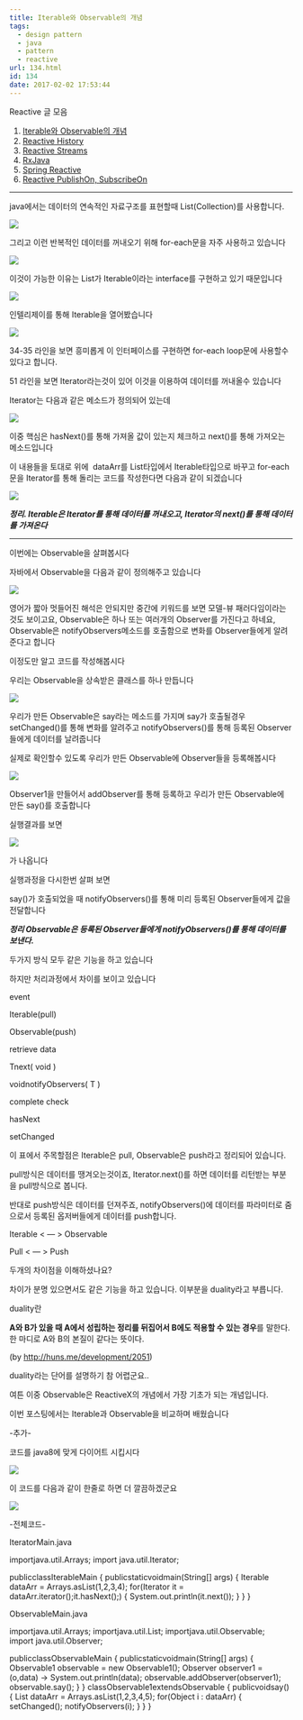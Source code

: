 ```yaml
---
title: Iterable와 Observable의 개념
tags:
  - design pattern
  - java
  - pattern
  - reactive
url: 134.html
id: 134
date: 2017-02-02 17:53:44
---
```


Reactive 글 모음

1.  [Iterable와 Observable의 개념](https://ahea.wordpress.com/2017/02/02/iterable%ec%99%80-observable%ec%9d%98-%ea%b0%9c%eb%85%90/)
2.  [Reactive History](https://ahea.wordpress.com/2017/02/03/reactive-history/)
3.  [Reactive Streams](https://ahea.wordpress.com/2017/02/13/reactive-streams/)
4.  [RxJava](https://ahea.wordpress.com/2017/02/13/rxjava/)
5.  [Spring Reactive](https://ahea.wordpress.com/2017/02/15/spring-reactive/)
6.  [Reactive PublishOn, SubscribeOn](https://ahea.wordpress.com/2017/02/20/reactive-publishon-subscribeon/)

* * *

java에서는 데이터의 연속적인 자료구조를 표현할때 List(Collection)를 사용합니다.

![](https://ahea.files.wordpress.com/2017/02/134_fix5844lwm.png)

그리고 이런 반복적인 데이터를 꺼내오기 위해 for-each문을 자주 사용하고 있습니다

![](https://ahea.files.wordpress.com/2017/02/134_jabiyhlyuh.png)

이것이 가능한 이유는 List가 Iterable이라는 interface를 구현하고 있기 때문입니다

![](https://ahea.files.wordpress.com/2017/02/134_qg5fbqurl5.png)

인텔리제이를 통해 Iterable을 열어봤습니다

![](https://ahea.files.wordpress.com/2017/02/134_ivksqohpoo.png)

34-35 라인을 보면 흥미롭게 이 인터페이스를 구현하면 for-each loop문에 사용할수 있다고 합니다.

51 라인을 보면 Iterator라는것이 있어 이것을 이용하여 데이터를 꺼내올수 있습니다

Iterator는 다음과 같은 메소드가 정의되어 있는데

![](https://ahea.files.wordpress.com/2017/02/134_nd8zjqjutt.png)

이중 핵심은 hasNext()를 통해 가져올 값이 있는지 체크하고 next()를 통해 가져오는 메소드입니다

이 내용들을 토대로 위에  dataArr를 List타입에서 Iterable타입으로 바꾸고 for-each문을 Iterator를 통해 돌리는 코드를 작성한다면 다음과 같이 되겠습니다

![](https://ahea.files.wordpress.com/2017/02/134_tjpnfeibp7.png)

**_정리. Iterable은 Iterator를 통해 데이터를 꺼내오고, Iterator의 next()를 통해 데이터를 가져온다_**

* * *

이번에는 Observable을 살펴봅시다

자바에서 Observable을 다음과 같이 정의해주고 있습니다

![](https://ahea.files.wordpress.com/2017/02/134_ndq2yvp7ua.png)

영어가 짧아 멋들어진 해석은 안되지만 중간에 키워드를 보면 모델-뷰 패러다임이라는 것도 보이고요, Observable은 하나 또는 여러개의 Observer를 가진다고 하네요, Observable은 notifyObservers메소드를 호출함으로 변화를 Observer들에게 알려준다고 합니다

이정도만 알고 코드를 작성해봅시다

우리는 Observable을 상속받은 클래스를 하나 만듭니다

![](https://ahea.files.wordpress.com/2017/02/134_ojkvegg9tk.png)

우리가 만든 Observable은 say라는 메소드를 가지며 say가 호출될경우 setChanged()를 통해 변화를 알려주고 notifyObservers()를 통해 등록된 Observer들에게 데이터를 날려줍니다

실제로 확인할수 있도록 우리가 만든 Observable에 Observer들을 등록해봅시다

![](https://ahea.files.wordpress.com/2017/02/134_g_clco7re_.png)

Observer1을 만들어서 addObserver를 통해 등록하고 우리가 만든 Observable에 만든 say()를 호출합니다

실행결과를 보면

![](https://ahea.files.wordpress.com/2017/02/134_f2cdjsbayp.png)

가 나옵니다

실행과정을 다시한번 살펴 보면

say()가 호출되었을 때 notifyObservers()를 통해 미리 등록된 Observer들에게 값을 전달합니다

**_정리 Observable은 등록된 Observer들에게 notifyObservers()를 통해 데이터를 보낸다._**

두가지 방식 모두 같은 기능을 하고 있습니다

하지만 처리과정에서 차이를 보이고 있습니다

event

Iterable(pull)

Observable(push)

retrieve data

Tnext( void )

voidnotifyObservers( T )

complete check

hasNext

setChanged

이 표에서 주목할점은 Iterable은 pull, Observable은 push라고 정리되어 있습니다.

pull방식은 데이터를 땡겨오는것이죠, Iterator.next()를 하면 데이터를 리턴받는 부분을 pull방식으로 봅니다.

반대로 push방식은 데이터를 던져주죠, notifyObservers()에 데이터를 파라미터로 줌으로서 등록된 옵저버들에게 데이터를 push합니다.

Iterable < — > Observable

Pull < — > Push

두개의 차이점을 이해하셨나요?

차이가 분명 있으면서도 같은 기능을 하고 있습니다. 이부분을 duality라고 부릅니다.

duality란

**A와 B가 있을 때 A에서 성립하는 정리를 뒤집어서 B에도 적용할 수 있는 경우**를 말한다. 한 마디로 A와 B의 본질이 같다는 뜻이다.

(by http://huns.me/development/2051)

duality라는 단어를 설명하기 참 어렵군요..

여튼 이중 Observable은 ReactiveX의 개념에서 가장 기초가 되는 개념입니다.

이번 포스팅에서는 Iterable과 Observable을 비교하며 배웠습니다

-추가-

코드를 java8에 맞게 다이어트 시킵시다

![](https://ahea.files.wordpress.com/2017/02/134_lmegcbiqbt.png)

이 코드를 다음과 같이 한줄로 하면 더 깔끔하겠군요

![](https://ahea.files.wordpress.com/2017/02/134_bh_ylzbinn.png)

-전체코드-

IteratorMain.java

importjava.util.Arrays; import java.util.Iterator;

publicclassIterableMain { publicstaticvoidmain(String\[\] args) { Iterable dataArr = Arrays.asList(1,2,3,4); for(Iterator it = dataArr.iterator();it.hasNext();) { System.out.println(it.next()); } } }

ObservableMain.java

importjava.util.Arrays; importjava.util.List; importjava.util.Observable; import java.util.Observer;

publicclassObservableMain { publicstaticvoidmain(String\[\] args) { Observable1 observable = new Observable1(); Observer observer1 = (o,data) -> System.out.println(data); observable.addObserver(observer1); observable.say(); } } classObservable1extendsObservable { publicvoidsay() { List dataArr = Arrays.asList(1,2,3,4,5); for(Object i : dataArr) { setChanged(); notifyObservers(i); } } }